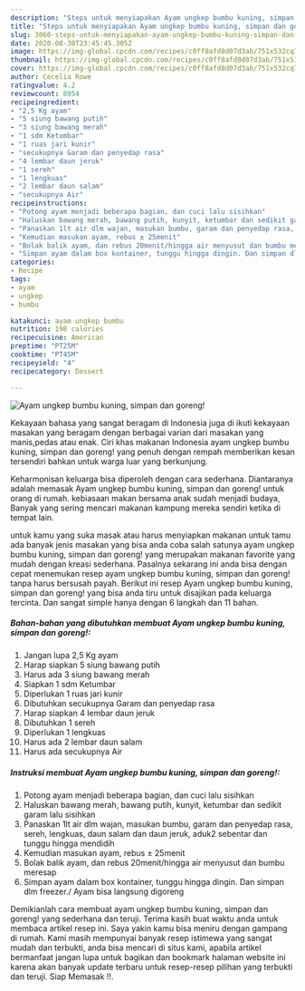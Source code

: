 ```yaml
---
description: "Steps untuk menyiapakan Ayam ungkep bumbu kuning, simpan dan goreng! Favorite"
title: "Steps untuk menyiapakan Ayam ungkep bumbu kuning, simpan dan goreng! Favorite"
slug: 3060-steps-untuk-menyiapakan-ayam-ungkep-bumbu-kuning-simpan-dan-goreng-favorite
date: 2020-08-30T23:45:45.305Z
image: https://img-global.cpcdn.com/recipes/c0ff8afd8d07d3ab/751x532cq70/ayam-ungkep-bumbu-kuning-simpan-dan-goreng-foto-resep-utama.jpg
thumbnail: https://img-global.cpcdn.com/recipes/c0ff8afd8d07d3ab/751x532cq70/ayam-ungkep-bumbu-kuning-simpan-dan-goreng-foto-resep-utama.jpg
cover: https://img-global.cpcdn.com/recipes/c0ff8afd8d07d3ab/751x532cq70/ayam-ungkep-bumbu-kuning-simpan-dan-goreng-foto-resep-utama.jpg
author: Cecelia Rowe
ratingvalue: 4.2
reviewcount: 8954
recipeingredient:
- "2,5 Kg ayam"
- "5 siung bawang putih"
- "3 siung bawang merah"
- "1 sdm Ketumbar"
- "1 ruas jari kunir"
- "secukupnya Garam dan penyedap rasa"
- "4 lembar daun jeruk"
- "1 sereh"
- "1 lengkuas"
- "2 lembar daun salam"
- "secukupnya Air"
recipeinstructions:
- "Potong ayam menjadi beberapa bagian, dan cuci lalu sisihkan"
- "Haluskan bawang merah, bawang putih, kunyit, ketumbar dan sedikit garam lalu sisihkan"
- "Panaskan 1lt air dlm wajan, masukan bumbu, garam dan penyedap rasa, sereh, lengkuas, daun salam dan daun jeruk, aduk2 sebentar dan tunggu hingga mendidih"
- "Kemudian masukan ayam, rebus ± 25menit"
- "Bolak balik ayam, dan rebus 20menit/hingga air menyusut dan bumbu meresap"
- "Simpan ayam dalam box kontainer, tunggu hingga dingin. Dan simpan dlm freezer./ Ayam bisa langsung digoreng"
categories:
- Recipe
tags:
- ayam
- ungkep
- bumbu

katakunci: ayam ungkep bumbu 
nutrition: 198 calories
recipecuisine: American
preptime: "PT25M"
cooktime: "PT45M"
recipeyield: "4"
recipecategory: Dessert

---
```



![Ayam ungkep bumbu kuning, simpan dan goreng!](https://img-global.cpcdn.com/recipes/c0ff8afd8d07d3ab/751x532cq70/ayam-ungkep-bumbu-kuning-simpan-dan-goreng-foto-resep-utama.jpg)

Kekayaan bahasa yang sangat beragam di Indonesia juga di ikuti kekayaan masakan yang beragam dengan berbagai varian dari masakan yang manis,pedas atau enak. Ciri khas makanan Indonesia ayam ungkep bumbu kuning, simpan dan goreng! yang penuh dengan rempah memberikan kesan tersendiri bahkan untuk warga luar yang berkunjung.




Keharmonisan keluarga bisa diperoleh dengan cara sederhana. Diantaranya adalah memasak Ayam ungkep bumbu kuning, simpan dan goreng! untuk orang di rumah. kebiasaan makan bersama anak sudah menjadi budaya, Banyak yang sering mencari makanan kampung mereka sendiri ketika di tempat lain.

untuk kamu yang suka masak atau harus menyiapkan makanan untuk tamu ada banyak jenis masakan yang bisa anda coba salah satunya ayam ungkep bumbu kuning, simpan dan goreng! yang merupakan makanan favorite yang mudah dengan kreasi sederhana. Pasalnya sekarang ini anda bisa dengan cepat menemukan resep ayam ungkep bumbu kuning, simpan dan goreng! tanpa harus bersusah payah.
Berikut ini resep Ayam ungkep bumbu kuning, simpan dan goreng! yang bisa anda tiru untuk disajikan pada keluarga tercinta. Dan sangat simple hanya dengan 6 langkah dan 11 bahan.


<!--inarticleads1-->

##### Bahan-bahan yang dibutuhkan membuat Ayam ungkep bumbu kuning, simpan dan goreng!:

1. Jangan lupa 2,5 Kg ayam
1. Harap siapkan 5 siung bawang putih
1. Harus ada 3 siung bawang merah
1. Siapkan 1 sdm Ketumbar
1. Diperlukan 1 ruas jari kunir
1. Dibutuhkan secukupnya Garam dan penyedap rasa
1. Harap siapkan 4 lembar daun jeruk
1. Dibutuhkan 1 sereh
1. Diperlukan 1 lengkuas
1. Harus ada 2 lembar daun salam
1. Harus ada secukupnya Air




<!--inarticleads2-->

##### Instruksi membuat  Ayam ungkep bumbu kuning, simpan dan goreng!:

1. Potong ayam menjadi beberapa bagian, dan cuci lalu sisihkan
1. Haluskan bawang merah, bawang putih, kunyit, ketumbar dan sedikit garam lalu sisihkan
1. Panaskan 1lt air dlm wajan, masukan bumbu, garam dan penyedap rasa, sereh, lengkuas, daun salam dan daun jeruk, aduk2 sebentar dan tunggu hingga mendidih
1. Kemudian masukan ayam, rebus ± 25menit
1. Bolak balik ayam, dan rebus 20menit/hingga air menyusut dan bumbu meresap
1. Simpan ayam dalam box kontainer, tunggu hingga dingin. Dan simpan dlm freezer./ Ayam bisa langsung digoreng




Demikianlah cara membuat ayam ungkep bumbu kuning, simpan dan goreng! yang sederhana dan teruji. Terima kasih buat waktu anda untuk membaca artikel resep ini. Saya yakin kamu bisa meniru dengan gampang di rumah. Kami masih mempunyai banyak resep istimewa yang sangat mudah dan terbukti, anda bisa mencari di situs kami, apabila artikel bermanfaat jangan lupa untuk bagikan dan bookmark halaman website ini karena akan banyak update terbaru untuk resep-resep pilihan yang terbukti dan teruji. Siap Memasak !!. 
